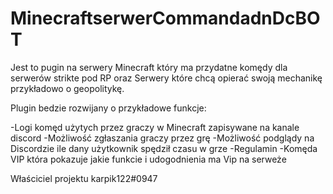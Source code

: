 # MinecraftserwerCommandadnDcBOT
Jest to pugin na serwery Minecraft który ma przydatne komędy dla serwerów strikte pod RP oraz Serwery które chcą opierać swoją mechanikę przykładowo o geopolitykę.


Plugin bedzie rozwijany o przykładowe funkcje:

-Logi komęd użytych przez graczy w Minecraft zapisywane na kanale discord 
-Możliwość zgłaszania graczy przez grę 
-Możliwość podglądy na Discordzie ile dany użytkownik spędził czasu w grze
-Regulamin 
-Komęda VIP która pokazuje jakie funkcie i udogodnienia ma Vip na serweże


Właściciel projektu karpik122#0947

